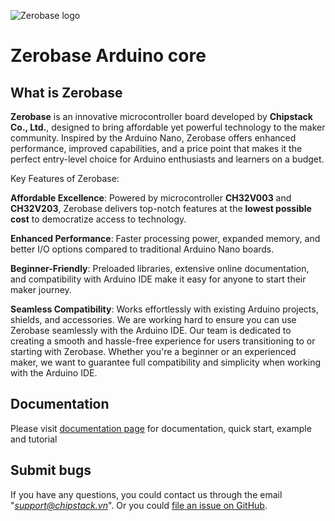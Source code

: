 ![Zerobase logo](https://github.com/user-attachments/assets/85707a5b-7c64-4cc3-b488-461d6257be5c)

# Zerobase Arduino core

## What is Zerobase

**Zerobase** is an innovative microcontroller board developed by **Chipstack Co., Ltd.**, designed to bring affordable yet powerful technology to the maker community. Inspired by the Arduino Nano, Zerobase offers enhanced performance, improved capabilities, and a price point that makes it the perfect entry-level choice for Arduino enthusiasts and learners on a budget.

Key Features of Zerobase:

**Affordable Excellence**: Powered by microcontroller **CH32V003** and **CH32V203**, Zerobase delivers top-notch features at the **lowest possible cost** to democratize access to technology.

**Enhanced Performance**: Faster processing power, expanded memory, and better I/O options compared to traditional Arduino Nano boards.

**Beginner-Friendly**: Preloaded libraries, extensive online documentation, and compatibility with Arduino IDE make it easy for anyone to start their maker journey.

**Seamless Compatibility**: Works effortlessly with existing Arduino projects, shields, and accessories. We are working hard to ensure you can use Zerobase seamlessly with the Arduino IDE. Our team is dedicated to creating a smooth and hassle-free experience for users transitioning to or starting with Zerobase. Whether you're a beginner or an experienced maker, we want to guarantee full compatibility and simplicity when working with the Arduino IDE.

## Documentation

Please visit [documentation page]() for documentation, quick start, example and tutorial

## Submit bugs

If you have any questions, you could contact us through the email "*support@chipstack.vn*".
Or you could [file an issue on GitHub](https://github.com/ChipstackLTD/Zerobase/issues/new).


